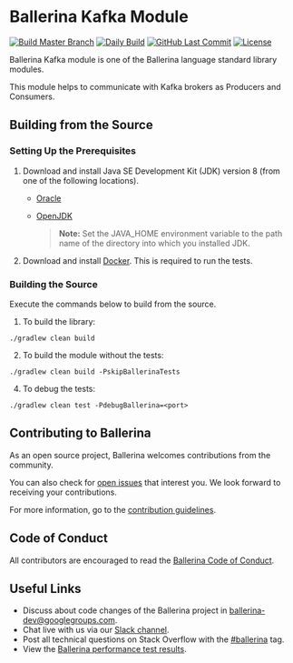 # Ballerina Kafka Module


[![Build Master Branch](https://github.com/ballerina-platform/module-ballerinax-kafka/workflows/Ballerina%20Kafka%20Module%20Build/badge.svg)](https://github.com/ballerina-platform/module-ballerinax-kafka/actions?query=workflow%3A%22Ballerina+Kafka+Module+Build%22)
[![Daily Build](https://github.com/ballerina-platform/module-ballerinax-kafka/workflows/Ballerina%20Kafka%20Module%20Daily%20Build/badge.svg)](https://github.com/ballerina-platform/module-ballerinax-kafka/actions?query=workflow%3A%22Ballerina+Kafka+Module+Daily+Build%22)
[![GitHub Last Commit](https://img.shields.io/github/last-commit/ballerina-platform/module-ballerinax-kafka.svg)](https://github.com/ballerina-platform/module-ballerinax-kafka/commits/master)
[![License](https://img.shields.io/badge/License-Apache%202.0-blue.svg)](https://opensource.org/licenses/Apache-2.0)

Ballerina Kafka module is one of the Ballerina language standard library modules.

This module helps to communicate with Kafka brokers as Producers and Consumers.

## Building from the Source

### Setting Up the Prerequisites

1. Download and install Java SE Development Kit (JDK) version 8 (from one of the following locations).

   * [Oracle](https://www.oracle.com/java/technologies/javase/javase-jdk8-downloads.html)
   
   * [OpenJDK](http://openjdk.java.net/install/index.html)
   
        > **Note:** Set the JAVA_HOME environment variable to the path name of the directory into which you installed JDK.

2. Download and install [Docker](https://www.docker.com/). This is required to run the tests.

### Building the Source

Execute the commands below to build from the source.

1. To build the library:
```shell script
./gradlew clean build
```

2. To build the module without the tests:
```shell script
./gradlew clean build -PskipBallerinaTests
```

4. To debug the tests:
```shell script
./gradlew clean test -PdebugBallerina=<port>
```

## Contributing to Ballerina

As an open source project, Ballerina welcomes contributions from the community. 

You can also check for [open issues](https://github.com/ballerina-platform/module-ballerinax-kafka/issues) that interest you. We look forward to receiving your contributions.

For more information, go to the [contribution guidelines](https://github.com/ballerina-platform/ballerina-lang/blob/master/CONTRIBUTING.md).

## Code of Conduct

All contributors are encouraged to read the [Ballerina Code of Conduct](https://ballerina.io/code-of-conduct).

## Useful Links

* Discuss about code changes of the Ballerina project in [ballerina-dev@googlegroups.com](mailto:ballerina-dev@googlegroups.com).
* Chat live with us via our [Slack channel](https://ballerina.io/community/slack/).
* Post all technical questions on Stack Overflow with the [#ballerina](https://stackoverflow.com/questions/tagged/ballerina) tag.
* View the [Ballerina performance test results](performance/benchmarks/summary.md).

